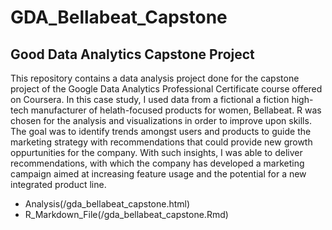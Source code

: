 # GDA_Bellabeat_Capstone
Good Data Analytics Capstone Project
---

This repository contains a data analysis project done for the capstone project of the Google Data Analytics Professional Certificate course offered on Coursera. In this case study, I used data from a fictional a fiction high-tech manufacturer of helath-focused products for women, Bellabeat. R was chosen for the analysis and visualizations in order to improve upon skills. The goal was to identify trends amongst users and products to guide the marketing strategy with recommendations that could provide new growth oppurtunities for the company.  With such insights, I was able to deliver recommendations, with which the company has developed a marketing campaign aimed at increasing feature usage and the potential for a new integrated product line.

-  Analysis(/gda_bellabeat_capstone.html)
-  R_Markdown_File(/gda_bellabeat_capstone.Rmd)
